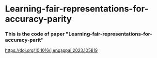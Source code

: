 # Learning-fair-representations-for-accuracy-parity
### This is the code of paper "Learning-fair-representations-for-accuracy-parit"
https://doi.org/10.1016/j.engappai.2023.105819

